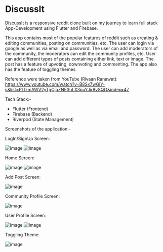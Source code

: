 # DiscussIt

DiscussIt is a responsive reddit clone built on my journey to learn full stack App-Development using Flutter and Firebase.

This app contains most of the popular features of reddit such as creating & editing communities, posting on communities, etc. The user can login via google as well as via email and password. The user can add moderators of the community, the moderators can edit the community profiles, etc. User can add different types of posts containing either link, text or image. The post has a feature of upvoting, downvoting and commenting. The app also has the feature of toggling themes.

Reference were taken from YouTube (Rivaan Ranawat): https://www.youtube.com/watch?v=B8Sx7wGiY-s&list=PLlzmAWV2yTgCjoZNF3hLX3puYJir9vSQO&index=47

Tech Stack:-
- Flutter (Frontend)
- Firebase (Backend)
- Riverpod (State Management)

Screenshots of the application:-

LogIn/SignUp Screen:

![image](https://github.com/user-attachments/assets/2a886148-a945-4569-a17c-f81cd5471b3b)  ![image](https://github.com/user-attachments/assets/f7e8e1f9-141c-4c27-9d71-d0c93e25d2c2)


Home Screen:

![image](https://github.com/user-attachments/assets/5f203f45-6cee-41d7-a57d-9e5e6d8a7360)  ![image](https://github.com/user-attachments/assets/b0013ea2-0482-496e-b1d4-2473f589cbde)


Add Post Screen:

![image](https://github.com/user-attachments/assets/43f58732-6d25-4eaa-b81a-b2239c7cb0c3)

Community Profile Screen:

![image](https://github.com/user-attachments/assets/f3c87573-a2bf-441c-949a-e9065c931dcf)

User Profile Screen:

![image](https://github.com/user-attachments/assets/7cd49155-bc5d-447b-a4bf-837a51fda569)  ![image](https://github.com/user-attachments/assets/13b80d07-9fb8-415a-83a2-58cd4e9d3654)


Toggling Theme:

![image](https://github.com/user-attachments/assets/9cf23e04-63e3-4f04-917e-0e936e07f197)


